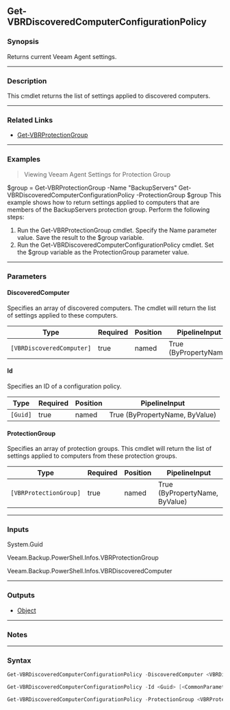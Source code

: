 Get-VBRDiscoveredComputerConfigurationPolicy
--------------------------------------------

### Synopsis
Returns current Veeam Agent settings.

---

### Description

This cmdlet returns the list of settings applied to discovered computers.

---

### Related Links
* [Get-VBRProtectionGroup](Get-VBRProtectionGroup)

---

### Examples
> Viewing Veeam Agent Settings for Protection Group

$group = Get-VBRProtectionGroup -Name "BackupServers"
Get-VBRDiscoveredComputerConfigurationPolicy -ProtectionGroup $group
This example shows how to return settings applied to computers that are members of the BackupServers protection group.
Perform the following steps:
1. Run the Get-VBRProtectionGroup cmdlet. Specify the Name parameter value. Save the result to the $group variable.
2. Run the Get-VBRDiscoveredComputerConfigurationPolicy cmdlet. Set the $group variable as the ProtectionGroup parameter value.

---

### Parameters
#### **DiscoveredComputer**
Specifies an array of discovered computers. The cmdlet will return the list of settings applied to these computers.

|Type                     |Required|Position|PipelineInput        |
|-------------------------|--------|--------|---------------------|
|`[VBRDiscoveredComputer]`|true    |named   |True (ByPropertyName)|

#### **Id**
Specifies an ID of a configuration policy.

|Type    |Required|Position|PipelineInput                 |
|--------|--------|--------|------------------------------|
|`[Guid]`|true    |named   |True (ByPropertyName, ByValue)|

#### **ProtectionGroup**
Specifies an array of protection groups. This cmdlet will return the list of settings applied to computers from these protection groups.

|Type                  |Required|Position|PipelineInput                 |
|----------------------|--------|--------|------------------------------|
|`[VBRProtectionGroup]`|true    |named   |True (ByPropertyName, ByValue)|

---

### Inputs
System.Guid

Veeam.Backup.PowerShell.Infos.VBRProtectionGroup

Veeam.Backup.PowerShell.Infos.VBRDiscoveredComputer

---

### Outputs
* [Object](https://learn.microsoft.com/en-us/dotnet/api/System.Object)

---

### Notes

---

### Syntax
```PowerShell
Get-VBRDiscoveredComputerConfigurationPolicy -DiscoveredComputer <VBRDiscoveredComputer> [<CommonParameters>]
```
```PowerShell
Get-VBRDiscoveredComputerConfigurationPolicy -Id <Guid> [<CommonParameters>]
```
```PowerShell
Get-VBRDiscoveredComputerConfigurationPolicy -ProtectionGroup <VBRProtectionGroup> [<CommonParameters>]
```

